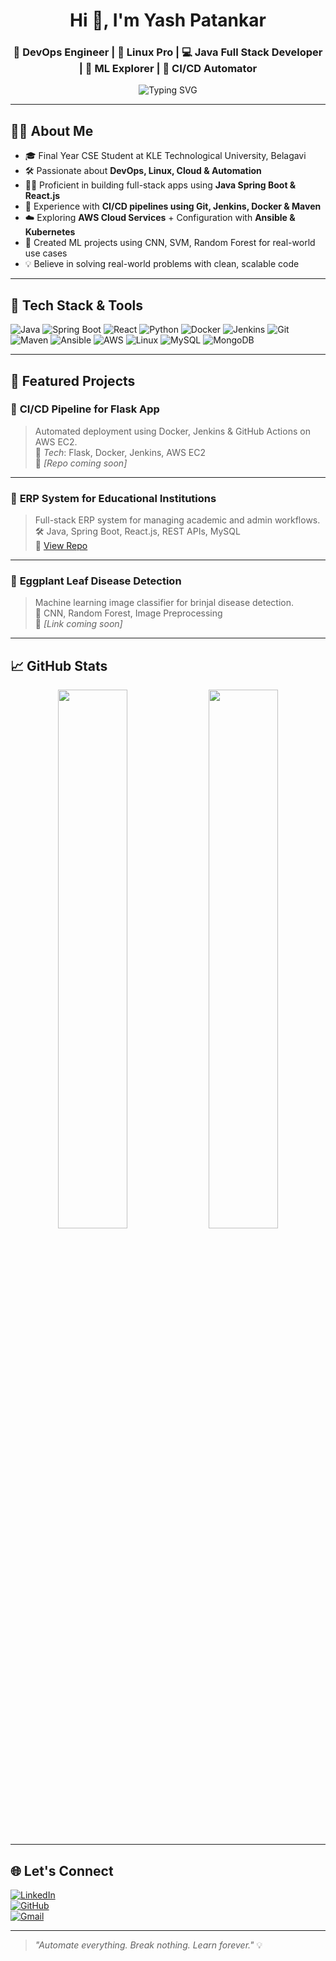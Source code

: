 <h1 align="center">Hi 👋, I'm Yash Patankar</h1>
<h3 align="center">🚀 DevOps Engineer | 🐧 Linux Pro | 💻 Java Full Stack Developer | 🤖 ML Explorer | 🔄 CI/CD Automator</h3>

<p align="center">
  <img src="https://readme-typing-svg.demolab.com?font=Fira+Code&size=22&pause=1000&color=00F7FF&center=true&width=460&lines=Final+Year+CSE+Student+%40KLE+Tech;DevOps+%7C+CI%2FCD+%7C+AWS+%7C+Linux;Java+%2B+SpringBoot+%2B+React+Developer;Machine+Learning+%7C+Cloud+Projects;Lifelong+Learner+%7C+Tech+Problem+Solver" alt="Typing SVG" />
</p>

---

## 🧑‍💻 About Me

- 🎓 Final Year CSE Student at KLE Technological University, Belagavi  
- 🛠️ Passionate about **DevOps, Linux, Cloud & Automation**  
- 👨‍💻 Proficient in building full-stack apps using **Java Spring Boot & React.js**  
- 🔧 Experience with **CI/CD pipelines using Git, Jenkins, Docker & Maven**  
- ☁️ Exploring **AWS Cloud Services** + Configuration with **Ansible & Kubernetes**  
- 🤖 Created ML projects using CNN, SVM, Random Forest for real-world use cases  
- 💡 Believe in solving real-world problems with clean, scalable code  

---

## 🚀 Tech Stack & Tools

![Java](https://img.shields.io/badge/Java-ED8B00?style=for-the-badge&logo=java&logoColor=white)
![Spring Boot](https://img.shields.io/badge/SpringBoot-6DB33F?style=for-the-badge&logo=spring-boot)
![React](https://img.shields.io/badge/React-20232A?style=for-the-badge&logo=react)
![Python](https://img.shields.io/badge/Python-3776AB?style=for-the-badge&logo=python)
![Docker](https://img.shields.io/badge/Docker-2496ED?style=for-the-badge&logo=docker)
![Jenkins](https://img.shields.io/badge/Jenkins-D24939?style=for-the-badge&logo=jenkins)
![Git](https://img.shields.io/badge/Git-F05032?style=for-the-badge&logo=git&logoColor=white)
![Maven](https://img.shields.io/badge/Maven-C71A36?style=for-the-badge&logo=apache-maven)
![Ansible](https://img.shields.io/badge/Ansible-EE0000?style=for-the-badge&logo=ansible&logoColor=white)
![AWS](https://img.shields.io/badge/AWS-FF9900?style=for-the-badge&logo=amazon-aws)
![Linux](https://img.shields.io/badge/Linux-FCC624?style=for-the-badge&logo=linux)
![MySQL](https://img.shields.io/badge/MySQL-4479A1?style=for-the-badge&logo=mysql)
![MongoDB](https://img.shields.io/badge/MongoDB-4EA94B?style=for-the-badge&logo=mongodb)

---

## 📂 Featured Projects

### 🚀 **CI/CD Pipeline for Flask App**
> Automated deployment using Docker, Jenkins & GitHub Actions on AWS EC2.  
🔧 *Tech*: Flask, Docker, Jenkins, AWS EC2  
📎 *[Repo coming soon]*

---

### 🧾 **ERP System for Educational Institutions**
> Full-stack ERP system for managing academic and admin workflows.  
🛠️ Java, Spring Boot, React.js, REST APIs, MySQL  
📎 [View Repo](https://github.com/YashsPatankar/erp.cse.org)

---

### 🍃 **Eggplant Leaf Disease Detection**
> Machine learning image classifier for brinjal disease detection.  
🧠 CNN, Random Forest, Image Preprocessing  
📎 *[Link coming soon]*

---

## 📈 GitHub Stats

<p align="center">
  <img src="https://github-readme-stats.vercel.app/api?username=YashsPatankar&show_icons=true&theme=radical" width="47%" />
  <img src="https://streak-stats.demolab.com?user=YashsPatankar&theme=radical&hide_border=false" width="47%" />
</p>

---

## 🌐 Let's Connect

[![LinkedIn](https://img.shields.io/badge/LinkedIn-blue?style=flat&logo=linkedin&labelColor=blue)](https://linkedin.com/in/yashpatankar86)  
[![GitHub](https://img.shields.io/badge/GitHub-000?style=flat&logo=github&logoColor=white)](https://github.com/YashsPatankar)  
[![Gmail](https://img.shields.io/badge/Gmail-D14836?style=flat&logo=gmail&logoColor=white)](mailto:yashpatankar86@gmail.com)

---

> _"Automate everything. Break nothing. Learn forever."_ 💡

